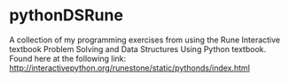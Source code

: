 # pythonDSRune
A collection of my programming exercises from using the Rune Interactive textbook Problem Solving and Data Structures Using Python textbook. Found here at the following link: http://interactivepython.org/runestone/static/pythonds/index.html 
